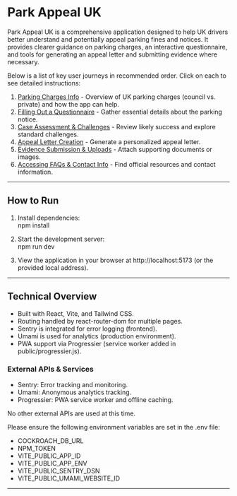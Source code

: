 # Park Appeal UK

Park Appeal UK is a comprehensive application designed to help UK drivers better understand and potentially appeal parking fines and notices. It provides clearer guidance on parking charges, an interactive questionnaire, and tools for generating an appeal letter and submitting evidence where necessary.

Below is a list of key user journeys in recommended order. Click on each to see detailed instructions:

1. [Parking Charges Info](docs/journeys/parking-charges-info.md) - Overview of UK parking charges (council vs. private) and how the app can help.
2. [Filling Out a Questionnaire](docs/journeys/filling-out-a-questionnaire.md) - Gather essential details about the parking notice.
3. [Case Assessment & Challenges](docs/journeys/case-assessment-challenges.md) - Review likely success and explore standard challenges.
4. [Appeal Letter Creation](docs/journeys/appeal-letter-creation.md) - Generate a personalized appeal letter.
5. [Evidence Submission & Uploads](docs/journeys/evidence-submission-uploads.md) - Attach supporting documents or images.
6. [Accessing FAQs & Contact Info](docs/journeys/faqs-contact.md) - Find official resources and contact information.

---

## How to Run

1. Install dependencies:  
   npm install

2. Start the development server:  
   npm run dev

3. View the application in your browser at http://localhost:5173 (or the provided local address).

---

## Technical Overview

- Built with React, Vite, and Tailwind CSS.  
- Routing handled by react-router-dom for multiple pages.  
- Sentry is integrated for error logging (frontend).  
- Umami is used for analytics (production environment).  
- PWA support via Progressier (service worker added in public/progressier.js).  

### External APIs & Services

- Sentry: Error tracking and monitoring.  
- Umami: Anonymous analytics tracking.  
- Progressier: PWA service worker and offline caching.  

No other external APIs are used at this time.

Please ensure the following environment variables are set in the .env file:
- COCKROACH_DB_URL
- NPM_TOKEN
- VITE_PUBLIC_APP_ID
- VITE_PUBLIC_APP_ENV
- VITE_PUBLIC_SENTRY_DSN
- VITE_PUBLIC_UMAMI_WEBSITE_ID

---
